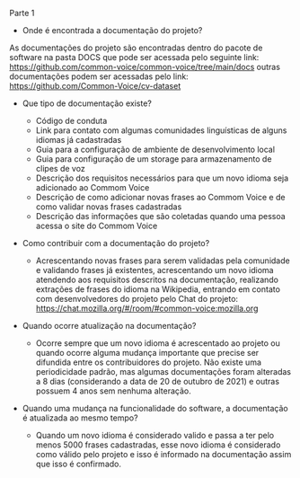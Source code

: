 Parte 1

- Onde é encontrada a documentação do projeto? 

As documentações do projeto são encontradas dentro do pacote de software na pasta DOCS que pode ser acessada pelo seguinte link: https://github.com/common-voice/common-voice/tree/main/docs outras documentações podem ser acessadas pelo link: https://github.com/Common-Voice/cv-dataset 

- Que tipo de documentação existe? 

  - Código de conduta
  - Link para contato com algumas comunidades linguísticas de alguns idiomas já cadastradas
  - Guia para a configuração de ambiente de desenvolvimento local
  - Guia para configuração de um storage para armazenamento de clipes de voz
  - Descrição dos requisitos necessários para que um novo idioma seja adicionado ao Commom Voice
  - Descrição de como adicionar novas frases ao Commom Voice e de como validar novas frases cadastradas
  - Descrição das informações que são coletadas quando uma pessoa acessa o site do Commom Voice
  
- Como contribuir com a documentação do projeto? 

  - Acrescentando novas frases para serem validadas pela comunidade e validando frases já existentes, acrescentando um novo idioma atendendo aos requisitos descritos na documentação, realizando extrações de frases do idioma na Wikipedia, entrando em contato com desenvolvedores do projeto pelo Chat do projeto: https://chat.mozilla.org/#/room/#common-voice:mozilla.org
  
- Quando ocorre atualização na documentação? 
  
  - Ocorre sempre que um novo idioma é acrescentado ao projeto ou quando ocorre alguma mudança importante que precise ser difundida entre os contribuidores do projeto. Não existe uma periodicidade padrão, mas algumas documentações foram alteradas a 8 dias (considerando a data de 20 de outubro de 2021) e outras possuem 4 anos sem nenhuma alteração.
  
- Quando uma mudança na funcionalidade do software, a documentação é atualizada ao mesmo tempo? 

  - Quando um novo idioma é considerado valido e passa a ter pelo menos 5000 frases cadastradas, esse novo idioma é considerado como válido pelo projeto e isso é informado na documentação assim que isso é confirmado.
